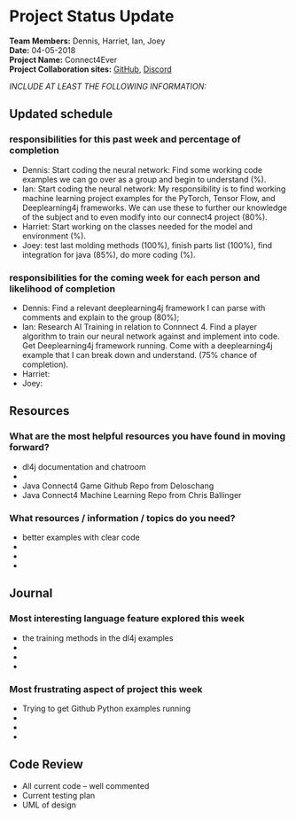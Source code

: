 # Project Status Update  
**Team Members:** Dennis, Harriet, Ian, Joey  
**Date:** 04-05-2018  
**Project Name:** Connect4Ever  
**Project Collaboration sites:** [GitHub](https://github.com/pseudodennis/connect4ever), [Discord](https://discord.gg/vPjCC7r)  

*INCLUDE AT LEAST THE FOLLOWING INFORMATION:*  
## Updated schedule  
### responsibilities for this past week and  percentage of completion
  - Dennis:  Start coding the neural network: Find some working code examples we can go over as a group and begin to understand (%).  
  - Ian: Start coding the neural network: My responsibility is to find working machine learning project examples for the PyTorch, Tensor Flow, and Deeplearning4j frameworks. We can use these to further our knowledge of the subject and to even modify into our connect4 project (80%).
  - Harriet: Start working on the classes needed for the model and environment (%).  
  - Joey: test last molding methods (100%), finish parts list (100%), find integration for java (85%), do more coding (%).  
  
### responsibilities for the coming week for each person and likelihood of completion
  - Dennis: Find a relevant deeplearning4j framework I can parse with comments and explain to the group (80%);
  - Ian: Research AI Training in relation to Connnect 4. Find a player algorithm to train our neural network against and implement into code. Get Deeplearning4j framework running. Come with a deeplearning4j example that I can break down and understand. (75% chance of completion).
  - Harriet: 
  - Joey: 

## Resources  
### What are the most helpful resources you have found in moving forward?  
  - dl4j documentation and chatroom
  -  
  - Java Connect4 Game Github Repo from Deloschang 
  - Java Connect4 Machine Learning Repo from Chris Ballinger
### What resources / information / topics do you need?  
  - better examples with clear code
  -  
  -  
  -  

## Journal  
### Most interesting language feature explored this week  
  - the training methods in the dl4j examples
  -  
  -  
  -  
### Most frustrating aspect of project this week  
  - Trying to get Github Python examples running
  -  
  -  
  -  

## Code Review  
  - All current code – well commented  
  - Current testing plan  
  - UML of design  

